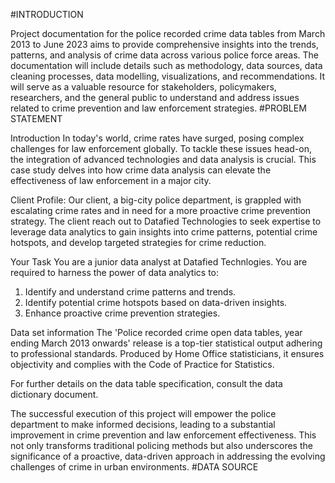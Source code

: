 #INTRODUCTION


Project documentation for the police recorded crime data tables from March 2013 to June 2023 aims to provide comprehensive insights into the trends, patterns, and analysis of crime data across various police force areas. The documentation will include details such as methodology, data sources, data cleaning processes, data modelling, visualizations, and recommendations. It will serve as a valuable resource for stakeholders, policymakers, researchers, and the general public to understand and address issues related to crime prevention and law enforcement strategies.
#PROBLEM STATEMENT


Introduction
In today's world, crime rates have surged, posing complex challenges for law enforcement globally. To tackle these issues head-on, the integration of advanced technologies and data analysis is crucial. This case study delves into how crime data analysis can elevate the effectiveness of law enforcement in a major city.

Client Profile:
Our client, a big-city police department, is grappled with escalating crime rates and in need for a more proactive crime prevention strategy. The client reach out to Datafied Technologies to seek expertise to leverage data analytics to gain insights into crime patterns, potential crime hotspots, and develop targeted strategies for crime reduction.

Your Task
You are a junior data analyst at Datafied Technlogies. You are required to harness the power of data analytics to:

1. Identify and understand crime patterns and trends.
2. Identify potential crime hotspots based on data-driven insights.
3. Enhance proactive crime prevention strategies.


Data set information
The 'Police recorded crime open data tables, year ending March 2013 onwards' release is a top-tier statistical output adhering to professional standards. Produced by Home Office statisticians, it ensures objectivity and complies with the Code of Practice for Statistics.

For further details on the data table specification, consult the data dictionary document.

The successful execution of this project will empower the police department to make informed decisions, leading to a substantial improvement in crime prevention and law enforcement effectiveness. This not only transforms traditional policing methods but also underscores the significance of a proactive, data-driven approach in addressing the evolving challenges of crime in urban environments.
#DATA SOURCE
